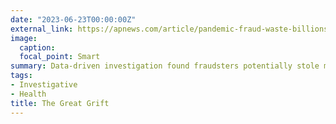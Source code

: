 ```yaml
---
date: "2023-06-23T00:00:00Z"
external_link: https://apnews.com/article/pandemic-fraud-waste-billions-small-business-labor-fb1d9a9eb24857efbe4611344311ae78
image:
  caption: 
  focal_point: Smart
summary: Data-driven investigation found fraudsters potentially stole more than $280 billion in COVID-19 relief funding
tags:
- Investigative
- Health
title: The Great Grift
---
```

